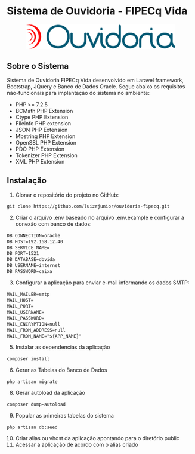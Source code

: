 <h1>Sistema de Ouvidoria - FIPECq Vida</h1>
<p align="center"><img src="public/images/logo_ouvidoria.png" width="400"></p>

## Sobre o Sistema

Sistema de Ouvidoria FIPECq Vida desenvolvido em Laravel framework, Bootstrap, JQuery e Banco de Dados Oracle. Segue abaixo os requisitos não-funcionais para implantação do sistema no ambiente:

- PHP >= 7.2.5
- BCMath PHP Extension
- Ctype PHP Extension
- Fileinfo PHP extension
- JSON PHP Extension
- Mbstring PHP Extension
- OpenSSL PHP Extension
- PDO PHP Extension
- Tokenizer PHP Extension
- XML PHP Extension

## Instalação

1. Clonar o repositório do projeto no GitHub:
```
git clone https://github.com/luizrjunior/ouvidoria-fipecq.git
```
2. Criar o arquivo .env baseado no arquivo .env.example e configurar a conexão com banco de dados:
```
DB_CONNECTION=oracle
DB_HOST=192.168.12.40
DB_SERVICE_NAME=
DB_PORT=1521
DB_DATABASE=dbvida
DB_USERNAME=internet
DB_PASSWORD=caixa
```
3. Configurar a aplicação para enviar e-mail informando os dados SMTP:
```
MAIL_MAILER=smtp
MAIL_HOST=
MAIL_PORT=
MAIL_USERNAME=
MAIL_PASSWORD=
MAIL_ENCRYPTION=null
MAIL_FROM_ADDRESS=null
MAIL_FROM_NAME="${APP_NAME}"
```
5. Instalar as dependencias da aplicação
```
composer install
```
6. Gerar as Tabelas do Banco de Dados
``` 
php artisan migrate
```
8. Gerar autoload da aplicação
```
composer dump-autoload
```
9. Popular as primeiras tabelas do sistema
```
php artisan db:seed
```
10. Criar alias ou vhost da aplicação apontando para o diretório 
public
11. Acessar a aplicação de acordo com o alias criado